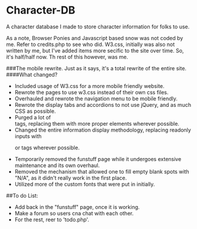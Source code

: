 # Character-DB

A character database I made to store character information for folks to use.

As a note, Browser Ponies and Javascript based snow was not coded by me. Refer to credits.php to see who did.
W3.css, initially was also not written by me, but I've added items more secific to the site over time.
So, it's half/half now.
Th rest of this however, was me. 


###The mobile rewrite.
Just as it says, it's a total rewrite of the entire site.
####What changed? 
- Included usage of W3.css for a more mobile friendly website.
- Rewrote the pages to use w3.css instead of their own css files.
- Overhauled and rewrote the navigation menu to be mobile friendly.
- Rewrote the display tabs and accordions to not use jQuery, and as much CSS as possible.
- Purged a lot of <div> tags, replacing them with more proper elements wherever possible.
- Changed the entire information display methodology, replacing readonly inputs with <p> or <span> tags wherever possible.
- Temporarily removed the funstuff page while it undergoes extensive maintenance and its own overhaul.
- Removed the mechanism that allowed one to fill empty blank spots with "N/A", as it didn't really work in the first place.
- Utilized more of the custom fonts that were put in initially. 
 
 ##To do List:
 - Add back in the "funstuff" page, once it is working. 
 - Make a forum so users cna chat with each other. 
 - For the rest, reer to 'todo.php'.